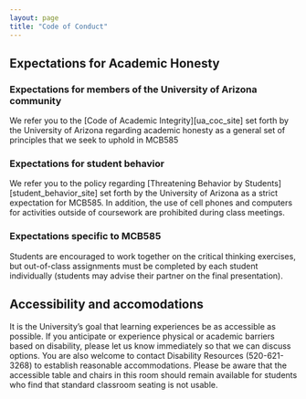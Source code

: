 ```yaml
---
layout: page
title: "Code of Conduct"
---
```


## Expectations for Academic Honesty

### Expectations for members of the University of Arizona community

We refer you to the [Code of Academic Integrity][ua_coc_site] set forth by the University of Arizona regarding academic honesty as a general set of principles that we seek to uphold in MCB585

### Expectations for student behavior

We refer you to the policy regarding [Threatening Behavior by Students][student_behavior_site] set forth by the University of Arizona as a strict expectation for MCB585. In addition, the use of cell phones and computers for activities outside of coursework are prohibited during class meetings.

### Expectations specific to MCB585

Students are encouraged to work together on the critical thinking exercises, but out-of-class assignments must be completed by each student individually (students may advise their partner on the final presentation).

## Accessibility and accomodations

It is the University’s goal that learning experiences be as accessible as possible. If you anticipate or experience physical or academic barriers based on disability, please let us know immediately so that we can discuss options. You are also welcome to contact Disability Resources (520-621-3268) to establish reasonable accommodations. Please be aware that the accessible table and chairs in this room should remain available for students who find that standard classroom seating is not usable.
